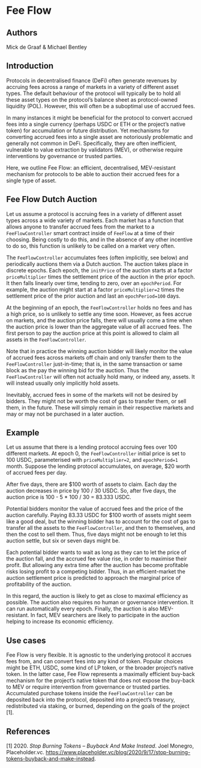 # Fee Flow

## Authors

Mick de Graaf & Michael Bentley

## Introduction 

Protocols in decentralised finance (DeFi) often generate revenues by accruing fees across a range of markets in a variety of different asset types. The default behaviour of the protocol will typically be to hold all these asset types on the protocol’s balance sheet as protocol-owned liquidity (POL). However, this will often be a suboptimal use of accrued fees. 

In many instances it might be beneficial for the protocol to convert accrued fees into a single currency (perhaps USDC or ETH or the project’s native token) for accumulation or future distribution. Yet mechanisms for converting accrued fees into a single asset are notoriously problematic and generally not common in DeFi. Specifically, they are often inefficient, vulnerable to value extraction by validators (MEV), or otherwise require interventions by governance or trusted parties.

Here, we outline Fee Flow: an efficient, decentralised, MEV-resistant mechanism for protocols to be able to auction their accrued fees for a single type of asset. 

## Fee Flow Dutch Auction

Let us assume a protocol is accruing fees in a variety of different asset types across a wide variety of markets. Each market has a function that allows anyone to transfer accrued fees from the market to a `FeeFlowController` smart contract inside of `FeeFlow` at a time of their choosing. Being costly to do this, and in the absence of any other incentive to do so, this function is unlikely to be called on a market very often.

The `FeeFlowController` accumulates fees (often implicitly, see below) and periodically auctions them via a Dutch auction. The auction takes place in discrete epochs. Each epoch, the `initPrice` of the auction starts at a factor `priceMultiplier` times the settlement price of the auction in the prior epoch. It then falls linearly over time, tending to zero, over an `epochPeriod`. For example, the auction might start at a factor `priceMultiplier=2` times the settlement price of the prior auction and last an `epochPeriod=100` days. 

At the beginning of an epoch, the `FeeFlowController` holds no fees and has a high price, so is unlikely to settle any time soon. However, as fees accrue on markets, and the auction price falls, there will usually come a time when the auction price is lower than the aggregate value of all accrued fees. The first person to pay the auction price at this point is allowed to claim all assets in the `FeeFlowController`. 

Note that in practice the winning auction bidder will likely monitor the value of accrued fees across markets off chain and only transfer them to the `FeeFlowController` just-in-time; that is, in the same transaction or same block as the pay the winning bid for the auction. Thus the `FeeFlowController` will often not actually hold many, or indeed any, assets. It will instead usually only implicitly hold assets. 

Inevitably, accrued fees in some of the markets will not be desired by bidders. They might not be worth the cost of gas to transfer them, or sell them, in the future. These will simply remain in their respective markets and may or may not be purchased in a later auction. 

## Example

Let us assume that there is a lending protocol accruing fees over 100 different markets. At epoch 0, the `FeeFlowController` initial price is set to 100 USDC, parameterised with `priceMultiplier=2`, and `epochPeriod=1` month. Suppose the lending protocol accumulates, on average, $20 worth of accrued fees per day. 

After five days, there are $100 worth of assets to claim. Each day the auction decreases in price by 100 / 30 USDC. So, after five days, the auction price is 100 - 5 * 100 / 30 = 83.333 USDC. 

Potential bidders monitor the value of accrued fees and the price of the auction carefully. Paying 83.33 USDC for $100 worth of assets might seem like a good deal, but the winning bidder has to account for the cost of gas to transfer all the assets to the `FeeFlowController`, and then to themselves, and then the cost to sell them. Thus, five days might not be enough to let this auction settle, but six or seven days might be. 

Each potential bidder wants to wait as long as they can to let the price of the auction fall, and the accrued fee value rise, in order to maximise their profit. But allowing any extra time after the auction has become profitable risks losing profit to a competing bidder. Thus, in an efficient-market the auction settlement price is predicted to approach the marginal price of profitability of the auction. 

In this regard, the auction is likely to get as close to maximal efficiency as possible. The auction also requires no human or governance intervention. It can run automatically every epoch. Finally, the auction is also MEV-resistant. In fact, MEV searchers are likely to participate in the auction helping to increase its economic efficiency.

## Use cases

Fee Flow is very flexible. It is agnostic to the underlying protocol it accrues fees from, and can convert fees into any kind of token. Popular choices might be ETH, USDC, some kind of LP token, or the broader project’s native token. In the latter case, Fee Flow represents a maximally efficient buy-back mechanism for the project’s native token that does not expose the buy-back to MEV or require intervention from governance or trusted parties. Accumulated purchase tokens inside the `FeeFlowController` can be deposited back into the protocol, deposited into a project’s treasury, redistributed via staking, or burned, depending on the goals of the project [1]. 

## References

[1] 2020. *Stop Burning Tokens – Buyback And Make Instead*. Joel Monegro, Placeholder.vc. https://www.placeholder.vc/blog/2020/9/17/stop-burning-tokens-buyback-and-make-instead.
